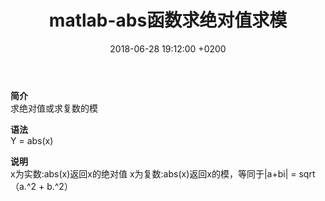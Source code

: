 ﻿---
layout: post
title:  "matlab-abs函数求绝对值求模"
date:   2018-06-28 19:12:00 +0200
categories: _posts
---
**简介**  
求绝对值或求复数的模

**语法**  
Y = abs(x)

**说明**  
x为实数:abs(x)返回x的绝对值
x为复数:abs(x)返回x的模，等同于|a+bi| = sqrt（a.^2 + b.^2）
